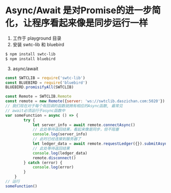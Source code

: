 # Async/Await 是对Promise的进一步简化，让程序看起来像是同步运行一样

1. 工作于 playground 目录
2. 安装 swtc-lib 和 bluebird
```bash
$ npm install swtc-lib
$ npm install bluebird
```
3. async/await
```javascript
const SWTCLIB = require('swtc-lib')
const BLUEBIRD = require('bluebird')
BLUEBIRD.promisifyAll(SWTCLIB)

const Remote = SWTCLIB.Remote
const remote = new Remote({server: 'ws://swtclib.daszichan.com:5020'})
// 我们现在对于每个有回调的函数就拥有相应的Async函数, 最常见
// await必须运行于async函数中
var someFunction = async () => {
		try {
			let server_info = await remote.connectAsync()
			// 此处等待返回结果，看起来像是同步，但不阻塞
			console.log(server_info)
			// 此时已经连接到服务器了
			let ledger_data = await remote.requestLedger({}).submitAsync()
			// 此处等待返回结果
			console.log(ledger_data)
			remote.disconnect()
		} catch (error) {
			console.log(error)
		}
	}
// 运行
someFunction()
```
